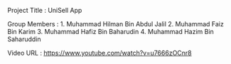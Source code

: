 Project Title : UniSell App

Group Members : 1. Muhammad Hilman Bin Abdul Jalil 2. Muhammad Faiz Bin Karim 3. Muhammad Hafiz Bin Baharudin 4. Muhammad Hazim Bin Saharuddin

Video URL : https://www.youtube.com/watch?v=u7666zOCnr8
